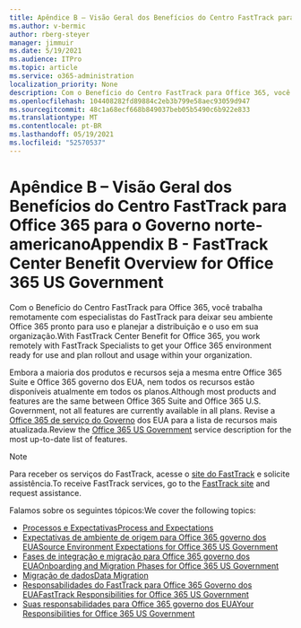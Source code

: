 ```yaml
---
title: Apêndice B – Visão Geral dos Benefícios do Centro FastTrack para Office 365 para o Governo norte-americano
ms.author: v-bermic
author: rberg-steyer
manager: jimmuir
ms.date: 5/19/2021
ms.audience: ITPro
ms.topic: article
ms.service: o365-administration
localization_priority: None
description: Com o Benefício do Centro FastTrack para Office 365, você trabalha remotamente com especialistas do FastTrack para deixar seu ambiente Office 365 pronto para uso e planejar a distribuição e o uso em sua organização.
ms.openlocfilehash: 104408282fd89884c2eb3b799e58aec93059d947
ms.sourcegitcommit: 48c1a68ecf668b849037beb05b5490c6b922e833
ms.translationtype: MT
ms.contentlocale: pt-BR
ms.lasthandoff: 05/19/2021
ms.locfileid: "52570537"
---
```

# <a name="appendix-b---fasttrack-center-benefit-overview-for-office-365-us-government"></a><span data-ttu-id="f22a8-103">Apêndice B – Visão Geral dos Benefícios do Centro FastTrack para Office 365 para o Governo norte-americano</span><span class="sxs-lookup"><span data-stu-id="f22a8-103">Appendix B - FastTrack Center Benefit Overview for Office 365 US Government</span></span>

<span data-ttu-id="f22a8-104">Com o Benefício do Centro FastTrack para Office 365, você trabalha remotamente com especialistas do FastTrack para deixar seu ambiente Office 365 pronto para uso e planejar a distribuição e o uso em sua organização.</span><span class="sxs-lookup"><span data-stu-id="f22a8-104">With FastTrack Center Benefit for Office 365, you work remotely with FastTrack Specialists to get your Office 365 environment ready for use and plan rollout and usage within your organization.</span></span> 
  
<span data-ttu-id="f22a8-105">Embora a maioria dos produtos e recursos seja a mesma entre Office 365 Suite e Office 365 governo dos EUA, nem todos os recursos estão disponíveis atualmente em todos os planos.</span><span class="sxs-lookup"><span data-stu-id="f22a8-105">Although most products and features are the same between Office 365 Suite and Office 365 U.S. Government, not all features are currently available in all plans.</span></span> <span data-ttu-id="f22a8-106">Revise a [Office 365 de serviço do Governo](https://aka.ms/aboutgovcloud) dos EUA para a lista de recursos mais atualizada.</span><span class="sxs-lookup"><span data-stu-id="f22a8-106">Review the [Office 365 US Government](https://aka.ms/aboutgovcloud) service description for the most up-to-date list of features.</span></span>

> [!NOTE]
> <span data-ttu-id="f22a8-107">Para receber os serviços do FastTrack, acesse o [site do FastTrack](https://go.microsoft.com/fwlink/?linkid=780698) e solicite assistência.</span><span class="sxs-lookup"><span data-stu-id="f22a8-107">To receive FastTrack services, go to the [FastTrack site](https://go.microsoft.com/fwlink/?linkid=780698) and request assistance.</span></span>  

<span data-ttu-id="f22a8-108">Falamos sobre os seguintes tópicos:</span><span class="sxs-lookup"><span data-stu-id="f22a8-108">We cover the following topics:</span></span>
- [<span data-ttu-id="f22a8-109">Processos e Expectativas</span><span class="sxs-lookup"><span data-stu-id="f22a8-109">Process and Expectations</span></span>](process-and-expectations.md) 
- [<span data-ttu-id="f22a8-110">Expectativas de ambiente de origem para Office 365 governo dos EUA</span><span class="sxs-lookup"><span data-stu-id="f22a8-110">Source Environment Expectations for Office 365 US Government</span></span>](US-Gov-appendix-source-environment-expectations.md)   
- [<span data-ttu-id="f22a8-111">Fases de integração e migração para Office 365 governo dos EUA</span><span class="sxs-lookup"><span data-stu-id="f22a8-111">Onboarding and Migration Phases for Office 365 US Government</span></span>](US-Gov-appendix-onboarding-and-migration.md)
- [<span data-ttu-id="f22a8-112">Migração de dados</span><span class="sxs-lookup"><span data-stu-id="f22a8-112">Data Migration</span></span>](data-migration.md)    
- [<span data-ttu-id="f22a8-113">Responsabilidades do FastTrack para Office 365 Governo dos EUA</span><span class="sxs-lookup"><span data-stu-id="f22a8-113">FastTrack Responsibilities for Office 365 US Government</span></span>](US-Gov-appendix-fasttrack-responsibilities.md)   
- [<span data-ttu-id="f22a8-114">Suas responsabilidades para Office 365 governo dos EUA</span><span class="sxs-lookup"><span data-stu-id="f22a8-114">Your Responsibilities for Office 365 US Government</span></span>](US-Gov-appendix-your-responsibilities.md)    

